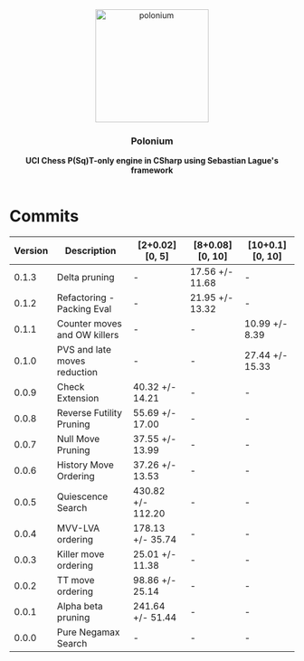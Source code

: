 <div align="center">

<img src="https://github.com/Dragjon/Polonium/assets/140328303/67bfaa55-211f-4dbd-b3bb-c5374e4ee303" alt="polonium" width="200" height="200">

<h3>Polonium</h3>
<b> UCI Chess P(Sq)T-only engine in CSharp using Sebastian Lague's framework</b>
<br>
<br>
</div>

# Commits
| Version | Description                     | [2+0.02][0, 5]        | [8+0.08][0, 10]     | [10+0.1][0, 10]    |
|---------|---------------------------------|-----------------------|---------------------|--------------------|
| 0.1.3   | Delta pruning                   | -                     | 17.56 +/- 11.68     | -                  |
| 0.1.2   | Refactoring - Packing Eval      | -                     | 21.95 +/- 13.32     | -                  |
| 0.1.1   | Counter moves and OW killers    | -                     | -                   | 10.99 +/- 8.39     |
| 0.1.0   | PVS and late moves reduction    | -                     | -                   | 27.44 +/- 15.33    | 
| 0.0.9   | Check Extension                 | 40.32 +/- 14.21       | -                   | -                  |
| 0.0.8   | Reverse Futility Pruning        | 55.69 +/- 17.00       | -                   | -                  |
| 0.0.7   | Null Move Pruning               | 37.55 +/- 13.99       | -                   | -                  |
| 0.0.6   | History Move Ordering           | 37.26 +/- 13.53       | -                   | -                  |
| 0.0.5   | Quiescence Search               | 430.82 +/- 112.20     | -                   | -                  |
| 0.0.4   | MVV-LVA ordering                | 178.13 +/- 35.74      | -                   | -                  |
| 0.0.3   | Killer move ordering            | 25.01 +/- 11.38       | -                   | -                  |
| 0.0.2   | TT move ordering                | 98.86 +/- 25.14       | -                   | -                  |
| 0.0.1   | Alpha beta pruning              | 241.64 +/- 51.44      | -                   | -                  |
| 0.0.0   | Pure Negamax Search             | -                     | -                   | -                  |

